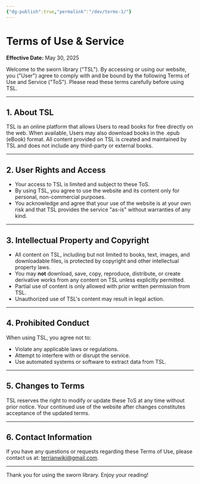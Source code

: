 ```yaml
---
{"dg-publish":true,"permalink":"/dev/terms-1/"}
---
```


# Terms of Use & Service

**Effective Date:** May 30, 2025

Welcome to the sworn library ("TSL"). By accessing or using our website, you ("User") agree to comply with and be bound by the following Terms of Use and Service ("ToS"). Please read these terms carefully before using TSL.

---

## 1. About TSL

TSL is an online platform that allows Users to read books for free directly on the web. When available, Users may also download books in the .epub (eBook) format. All content provided on TSL is created and maintained by TSL and does not include any third-party or external books.

---

## 2. User Rights and Access

- Your access to TSL is limited and subject to these ToS.
- By using TSL, you agree to use the website and its content only for personal, non-commercial purposes.
- You acknowledge and agree that your use of the website is at your own risk and that TSL provides the service "as-is" without warranties of any kind.

---

## 3. Intellectual Property and Copyright

- All content on TSL, including but not limited to books, text, images, and downloadable files, is protected by copyright and other intellectual property laws.
- You may **not** download, save, copy, reproduce, distribute, or create derivative works from any content on TSL unless explicitly permitted.
- Partial use of content is only allowed with prior written permission from TSL.
- Unauthorized use of TSL's content may result in legal action.

---

## 4. Prohibited Conduct

When using TSL, you agree not to:

- Violate any applicable laws or regulations.
- Attempt to interfere with or disrupt the service.
- Use automated systems or software to extract data from TSL.

---

## 5. Changes to Terms

TSL reserves the right to modify or update these ToS at any time without prior notice. Your continued use of the website after changes constitutes acceptance of the updated terms.

---

## 6. Contact Information

If you have any questions or requests regarding these Terms of Use, please contact us at: terrianwiki@gmail.com.

---

Thank you for using the sworn library. Enjoy your reading!


